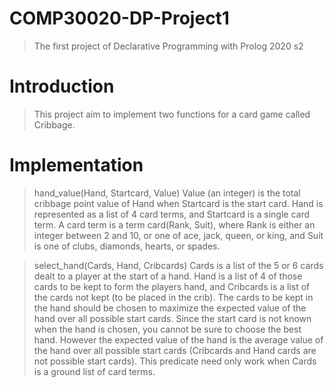 # COMP30020-DP-Project1
>The first project of Declarative Programming with Prolog 2020 s2

Introduction
============
>This project aim to implement two functions for a card game called Cribbage.

Implementation
==============
> hand_value(Hand, Startcard, Value)
Value (an integer) is the total cribbage point value of Hand when Startcard is the start card. Hand is represented as a list of 4 card terms, and Startcard is a single card term. A card term is a term card(Rank, Suit), where Rank is either an integer between 2 and 10, or one of ace, jack, queen, or king, and Suit is one of clubs, diamonds, hearts, or spades.

> select_hand(Cards, Hand, Cribcards)
Cards is a list of the 5 or 6 cards dealt to a player at the start of a hand. Hand is a list of 4 of those cards to be kept to form the players hand, and Cribcards is a list of the cards not kept (to be placed in the crib). The cards to be kept in the hand should be chosen to maximize the expected value of the hand over all possible start cards. Since the start card is not known when the hand is chosen, you cannot be sure to choose the best hand. However the expected value of the hand is the average value of the hand over all possible start cards (Cribcards and Hand cards are not possible start cards). This predicate need only work when Cards is a ground list of card terms.

